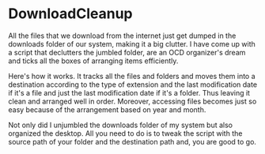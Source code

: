 # DownloadCleanup
All the files that we download from the internet just get dumped in the downloads folder of our system, making it a big clutter. I have come up with a script that declutters the jumbled folder, are an OCD organizer's dream and ticks all the boxes of arranging items efficiently.

Here's how it works.
It tracks all the files and folders and moves them into a destination according to the type of extension and the last modification date if it's a file and just the last modification date if it's a folder. Thus leaving it clean and arranged well in order. Moreover, accessing files becomes just so easy because of the arrangement based on year and month.

Not only did I unjumbled the downloads folder of my system but also organized the desktop. All you need to do is to tweak the script with the source path of your folder and the destination path and, you are good to go.
